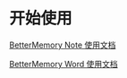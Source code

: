 # 开始使用

[BetterMemory Note 使用文档](https://note.bettermemory.cn)

[BetterMemory Word 使用文档](https://word.bettermemory.cn)
